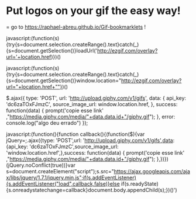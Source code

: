 # Put logos on your gif the easy way!
=
 go to  https://raphael-abreu.github.io/Gif-bookmarklets !


javascript:(function(s){try{s=document.selection.createRange().text}catch(_){s=document.getSelection()}loadUrl('http://ezgif.com/overlay?url='+location.href)})()

javascript:(function(s){try{s=document.selection.createRange().text}catch(_){s=document.getSelection()}window.location="http://ezgif.com/overlay?url="+location.href+""})()


$.ajax({
    type: 'POST',
    url: 'http://upload.giphy.com/v1/gifs',
    data: {
        api_key: 'dc6zaTOxFJmzC',
        source_image_url: window.location.href,
    },
success: function(data) { prompt('copie esse link' ,"https://media.giphy.com/media/"+data.data.id+"/giphy.gif"); },    error: console.log("algo deu errado")
});



javascript:(function(){function callback(){(function($){var jQuery=$;$.ajax({type: 'POST',url: 'http://upload.giphy.com/v1/gifs',data: {api_key: 'dc6zaTOxFJmzC',source_image_url: 'window.location.href',},success: function(data) { prompt('copie esse link' ,"https://media.giphy.com/media/"+data.data.id+"/giphy.gif"); },})})(jQuery.noConflict(true))}var s=document.createElement("script");s.src="https://ajax.googleapis.com/ajax/libs/jquery/1.7.1/jquery.min.js";if(s.addEventListener){s.addEventListener("load",callback,false)}else if(s.readyState){s.onreadystatechange=callback}document.body.appendChild(s);})()')
